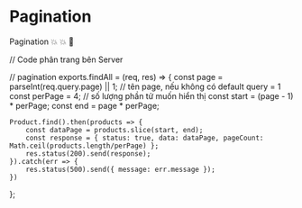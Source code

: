 # Pagination
Pagination :boom: :boom: :rocket:


// Code phân trang bên Server

// pagination
exports.findAll = (req, res) => {
    const page = parseInt(req.query.page) || 1; // tên page, nếu không có default query = 1
    const perPage = 4; // số lượng phần tử muốn hiển thị
    const start = (page - 1) * perPage;
    const end = page * perPage;
    
    Product.find().then(products => {
        const dataPage = products.slice(start, end);
        const response = { status: true, data: dataPage, pageCount: Math.ceil(products.length/perPage) };
        res.status(200).send(response);
    }).catch(err => {
        res.status(500).send({ message: err.message });
    })
};
